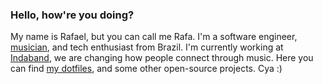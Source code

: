 ### Hello, how're you doing?

My name is Rafael, but you can call me Rafa. I'm a software engineer, [musician](https://open.spotify.com/intl-pt/artist/4bwXauSZTnrlZLw47HkDuD?si=FoQQ9SrOTC69BamIAx3oiQ), and tech enthusiast from Brazil. I'm currently working at [Indaband](https://inda.band), we are changing how people connect through music. Here you can find [my dotfiles](github.com/rafaelcanovas/dotfiles), and some other open-source projects. Cya :) 
